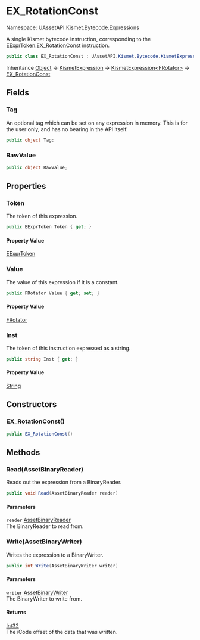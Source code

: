 # EX_RotationConst

Namespace: UAssetAPI.Kismet.Bytecode.Expressions

A single Kismet bytecode instruction, corresponding to the [EExprToken.EX_RotationConst](./uassetapi.kismet.bytecode.eexprtoken.md#ex_rotationconst) instruction.

```csharp
public class EX_RotationConst : UAssetAPI.Kismet.Bytecode.KismetExpression`1[[UAssetAPI.UnrealTypes.FRotator, UAssetAPI, Version=1.0.0.0, Culture=neutral, PublicKeyToken=null]]
```

Inheritance [Object](https://docs.microsoft.com/en-us/dotnet/api/system.object) → [KismetExpression](./uassetapi.kismet.bytecode.kismetexpression.md) → [KismetExpression&lt;FRotator&gt;](./uassetapi.kismet.bytecode.kismetexpression-1.md) → [EX_RotationConst](./uassetapi.kismet.bytecode.expressions.ex_rotationconst.md)

## Fields

### **Tag**

An optional tag which can be set on any expression in memory. This is for the user only, and has no bearing in the API itself.

```csharp
public object Tag;
```

### **RawValue**

```csharp
public object RawValue;
```

## Properties

### **Token**

The token of this expression.

```csharp
public EExprToken Token { get; }
```

#### Property Value

[EExprToken](./uassetapi.kismet.bytecode.eexprtoken.md)<br>

### **Value**

The value of this expression if it is a constant.

```csharp
public FRotator Value { get; set; }
```

#### Property Value

[FRotator](./uassetapi.unrealtypes.frotator.md)<br>

### **Inst**

The token of this instruction expressed as a string.

```csharp
public string Inst { get; }
```

#### Property Value

[String](https://docs.microsoft.com/en-us/dotnet/api/system.string)<br>

## Constructors

### **EX_RotationConst()**

```csharp
public EX_RotationConst()
```

## Methods

### **Read(AssetBinaryReader)**

Reads out the expression from a BinaryReader.

```csharp
public void Read(AssetBinaryReader reader)
```

#### Parameters

`reader` [AssetBinaryReader](./uassetapi.assetbinaryreader.md)<br>
The BinaryReader to read from.

### **Write(AssetBinaryWriter)**

Writes the expression to a BinaryWriter.

```csharp
public int Write(AssetBinaryWriter writer)
```

#### Parameters

`writer` [AssetBinaryWriter](./uassetapi.assetbinarywriter.md)<br>
The BinaryWriter to write from.

#### Returns

[Int32](https://docs.microsoft.com/en-us/dotnet/api/system.int32)<br>
The iCode offset of the data that was written.
